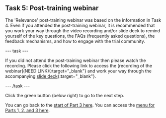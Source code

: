 ## Task 5: Post-training webinar

The 'Relevance' post-training webinar was based on the information in Task 4. Even if you attended the post-training webinar, it is recommended that you work your way through the video recording and/or slide deck to remind yourself of the key questions, the FAQs (frequently asked questions), the feedback mechanisms, and how to engage with the trial community. 

--- task ---

If you did not attend the post-training webinar then please watch the recording. Please click the following link to access the [recording of the webinar](NEED LINK){:target="_blank"} and work your way through the accompanying [slide deck](https://ncce.io/OCsl4I){:target="_blank"}.

--- /task ---

Click the green button (below right) to go to the next step.

You can go back to the [start of Part 3 here](https://projects.raspberrypi.org/en/projects/Year8-RelevanceTraining-Part3-GBICi4). 
You can access the [menu for Parts 1, 2, and 3 here](https://projects.raspberrypi.org/en/pathways/year8-relevancetraining-gbici4).
